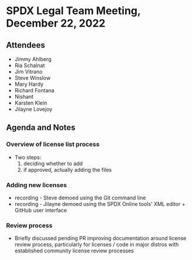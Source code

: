 # SPDX Legal Team Meeting, December 22, 2022

## Attendees

* Jimmy Ahlberg
* Ria Schalnat
* Jim Vitrano
* Steve Winslow
* Mary Hardy
* Richard Fontana
* Nishant
* Karsten Klein
* Jilayne Lovejoy

## Agenda and Notes

### Overview of license list process
* Two steps:
  1. deciding whether to add
  2. if approved, actually adding the files

### Adding new licenses

* recording - Steve demoed using the Git command line
* recording - Jilayne demoed using the SPDX Online tools' XML editor + GitHub user interface

### Review process

* Briefly discussed pending PR improving documentation around license review process, particularly for licenses / code in major distros with established community license review processes
